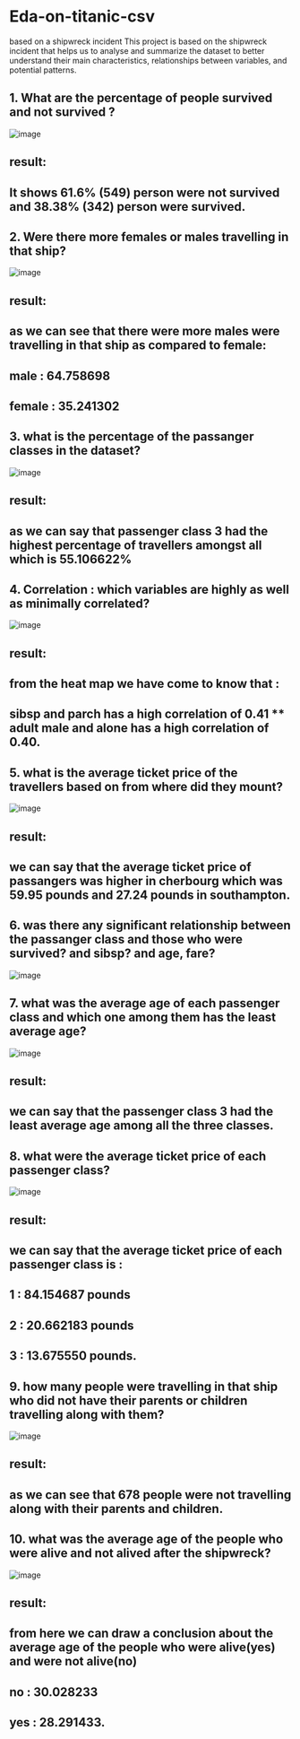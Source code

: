 # Eda-on-titanic-csv
based on a shipwreck incident
This project is based on the shipwreck incident that helps us to analyse and summarize the dataset to better understand their main characteristics, 
relationships between variables, and potential patterns.
## 1. What are the percentage of people survived and not survived ?
![image](https://github.com/sshreyaa05/Eda-on-titanic-csv/assets/132264752/055f5be0-9b55-40d9-8684-6357a0a80fff)
## result:
## It shows 61.6% (549) person were not survived and 38.38% (342) person were survived.
## 2. Were there more females or males travelling in that ship?
![image](https://github.com/sshreyaa05/Eda-on-titanic-csv/assets/132264752/99aec708-9dd5-4d7c-b295-cc5dd6a40509)
## result:
## as we can see that there were more males were travelling in that ship as compared to female:
## male : 64.758698
## female : 35.241302
## 3. what is the percentage of the passanger classes in the dataset?
![image](https://github.com/sshreyaa05/Eda-on-titanic-csv/assets/132264752/294f4d4d-f002-4da4-97b0-db1982429148)
## result:
## as we can say that passenger class 3 had the highest percentage of travellers amongst all which is 55.106622%
## 4. Correlation : which variables are highly as well as minimally correlated?
![image](https://github.com/sshreyaa05/Eda-on-titanic-csv/assets/132264752/68b996a2-b442-41fa-a2a6-4eadd0603410)
## result:
## from the heat map we have come to know that :
## sibsp and parch has a high correlation of 0.41 ** adult male and alone has a high correlation of 0.40.
## 5. what is the average ticket price of the travellers based on from where did they mount?
![image](https://github.com/sshreyaa05/Eda-on-titanic-csv/assets/132264752/a70e549a-46ae-4db9-b3ce-35b337a592e5)
## result:
## we can say that the average ticket price of passangers was higher in cherbourg which was 59.95 pounds and 27.24 pounds in southampton.
## 6. was there any significant relationship between the passanger class and those who were survived? and sibsp? and age, fare?
![image](https://github.com/sshreyaa05/Eda-on-titanic-csv/assets/132264752/bd3a51e4-376e-44d3-afff-5cc9e9bd7e8f)
## 7. what was the average age of each passenger class and which one among them has the least average age?
![image](https://github.com/sshreyaa05/Eda-on-titanic-csv/assets/132264752/07aab280-dd20-42f9-8195-a87fbab62e28)
## result:
## we can say that the passenger class 3 had the least average age among all the three classes.
## 8.  what were the average ticket price of each passenger class?
![image](https://github.com/sshreyaa05/Eda-on-titanic-csv/assets/132264752/8726e4bb-0f69-41cb-abf7-a5ba28a8b69d)
## result:
## we can say that the average ticket price of each passenger class is :
## 1 : 84.154687 pounds
## 2 : 20.662183 pounds
## 3 : 13.675550 pounds.
## 9.  how many people were travelling in that ship who did not have their parents or children travelling along with them?
![image](https://github.com/sshreyaa05/Eda-on-titanic-csv/assets/132264752/74aa3ce7-d975-415e-95b7-12e192002a31)
## result:
## as we can see that 678 people were not travelling along with their parents and children.
## 10. what was the average age of the people who were alive and not alived after the shipwreck?
![image](https://github.com/sshreyaa05/Eda-on-titanic-csv/assets/132264752/ea236080-12a1-4735-acb1-d4a08a5a383e)
## result:
## from here we can draw a conclusion about the average age of the people who were alive(yes) and were not alive(no)
## no : 30.028233
## yes : 28.291433.











